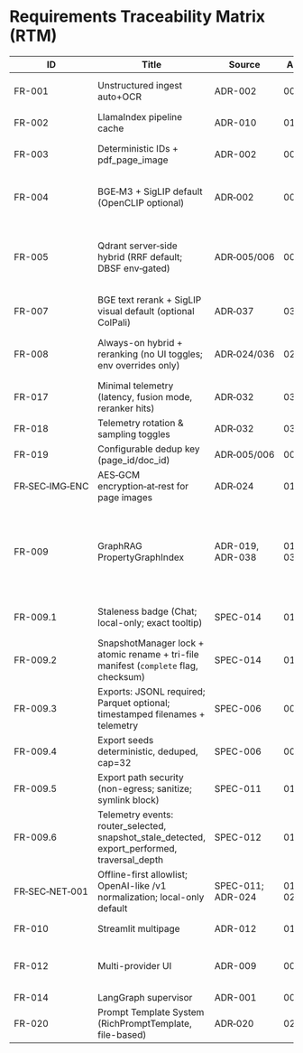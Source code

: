 # Requirements Traceability Matrix (RTM)

| ID | Title | Source | ADR(s) | Code file(s) | Test(s) | Verification | Status |
|----|-------|--------|--------|--------------|---------|--------------|--------|
| FR-001 | Unstructured ingest auto+OCR | ADR-002 | 002 | src/processing/ingestion_pipeline.py; src/processing/utils.py | tests/unit/processing/test_document_processor.py; tests/unit/processing/test_unstructured_transformation_config.py; tests/integration/test_ingestion_pipeline_pdf_images.py | test | Pending rewrite |
| FR-002 | LlamaIndex pipeline cache | ADR-010 | 010 | src/processing/ingestion_pipeline.py | tests/unit/cache/test_ingestion_cache.py; tests/integration/test_ingestion_pipeline_pdf_images.py | test+analysis | Pending rewrite |
| FR-003 | Deterministic IDs + pdf_page_image | ADR-002 | 002 | src/processing/ingestion_pipeline.py; src/processing/pdf_pages.py; src/models/schemas.py | tests/unit/processing/test_pdf_pages_helpers.py; tests/unit/processing/test_deterministic_ids.py; tests/integration/test_ingestion_pipeline_pdf_images.py | test | Pending rewrite |
| FR-004 | BGE‑M3 + SigLIP default (OpenCLIP optional) | ADR‑002 | 002 | src/models/embeddings.py; src/utils/core.py; src/utils/vision_siglip.py; src/utils/images.py | tests/unit/retrieval/embeddings/test_embeddings_refactored.py; tests/unit/models/embeddings/test_bge_m3_text_embedder.py; tests/unit/models/embeddings/test_image_embedder.py; tests/integration/test_unified_embeddings_in_retrieval_integration.py | test | Completed |
| FR-005 | Qdrant server‑side hybrid (RRF default; DBSF env‑gated) | ADR‑005/006 | 005,006 | src/retrieval/hybrid.py; src/utils/storage.py | tests/unit/retrieval/dedup/test_dedup_before_final_cut_unique_key.py; tests/unit/retrieval/test_router_factory_hybrid.py; tests/unit/retrieval/test_qdrant_prefetch_rrf.py; tests/unit/retrieval/test_qdrant_prefetch_dbsf.py; tests/unit/retrieval/test_qdrant_dedup_before_limit.py; tests/unit/telemetry/test_hybrid_retriever_telemetry.py | test | Completed |
| FR-007 | BGE text rerank + SigLIP visual default (optional ColPali) | ADR‑037 | 037 | src/retrieval/reranking.py | tests/unit/rerank/test_rerank_timeout_failopen.py; tests/unit/rerank/test_siglip_rescore_mock.py; tests/unit/rerank/test_rerank_ordering_change.py | test | Completed |
| FR-008 | Always-on hybrid + reranking (no UI toggles; env overrides only) | ADR‑024/036 | 024,036 | src/config/settings.py (maps `DOCMIND_RETRIEVAL__USE_RERANKING`), src/retrieval/hybrid.py, src/retrieval/reranking.py | tests/integration/test_settings_page.py | inspection | Implemented |
| FR-017 | Minimal telemetry (latency, fusion mode, reranker hits) | ADR‑032 | 032 | src/utils/telemetry.py; src/retrieval/reranking.py; src/pages/01_chat.py | tests/unit/telemetry/test_telemetry_schema_assertions.py | test | Pending rewrite |
| FR-018 | Telemetry rotation & sampling toggles | ADR‑032 | 032 | src/utils/telemetry.py | tests/unit/telemetry/test_rotation_sampling.py | test | Pending rewrite |
| FR-019 | Configurable dedup key (page_id/doc_id) | ADR‑005/006 | 005,006 | src/retrieval/hybrid.py; src/config/settings.py | tests/unit/retrieval/qdrant/test_qdrant_dedup_docid.py; tests/unit/retrieval/qdrant/test_qdrant_dedup_before_limit.py | test | Completed |
| FR‑SEC‑IMG‑ENC | AES‑GCM encryption‑at‑rest for page images | ADR‑024 | 011,024 | src/utils/security.py; src/processing/pdf_pages.py | tests/unit/utils/security/test_encrypt_file.py; tests/integration/imaging/test_pdf_images_encrypt.py | test | Completed |
| FR-009 | GraphRAG PropertyGraphIndex | ADR-019, ADR-038 | 019, 038 | src/retrieval/graph_config.py; src/retrieval/router_factory.py; src/persistence/snapshot.py; src/persistence/lockfile.py; src/pages/01_chat.py; src/pages/02_documents.py | tests/unit/retrieval/test_graph_helpers.py; tests/unit/retrieval/test_seed_policy.py; tests/unit/persistence/test_snapshot_manager.py; tests/unit/persistence/test_snapshot_lock.py; tests/unit/persistence/test_snapshot_roundtrip.py; tests/unit/ui/test_documents_snapshot_utils.py; tests/integration/ui/test_chat_autoload_snapshot.py; tests/integration/ui/test_documents_snapshot_button.py | test | In progress |
| FR-009.1 | Staleness badge (Chat; local-only; exact tooltip) | SPEC-014 | 014 | src/pages/01_chat.py | tests/unit/pages/test_chat_staleness.py; tests/unit/ui/test_chat_staleness_badge.py; tests/unit/pages/test_chat_tooltip_copy.py | test | Pending rewrite |
| FR-009.2 | SnapshotManager lock + atomic rename + tri-file manifest (`complete` flag, checksum) | SPEC-014 | 014 | src/persistence/snapshot.py; src/persistence/lockfile.py | tests/unit/persistence/test_snapshot_manager.py; tests/unit/persistence/test_snapshot_lock.py; tests/unit/persistence/test_snapshot_roundtrip.py | test | In progress |
| FR-009.3 | Exports: JSONL required; Parquet optional; timestamped filenames + telemetry | SPEC-006 | 006 | src/retrieval/graph_config.py; src/pages/02_documents.py | tests/unit/ui/test_documents_snapshot_utils.py; tests/integration/ui/test_documents_snapshot_button.py | test | In progress |
| FR-009.4 | Export seeds deterministic, deduped, cap=32 | SPEC-006 | 006 | src/retrieval/graph_config.py | tests/unit/retrieval/test_seed_policy.py | test | Pending rewrite |
| FR-009.5 | Export path security (non-egress; sanitize; symlink block) | SPEC-011 | 011 | src/utils/security.py | tests/unit/security/test_export_path_validation.py; tests/unit/utils/test_security.py | test | Pending rewrite |
| FR-009.6 | Telemetry events: router_selected, snapshot_stale_detected, export_performed, traversal_depth | SPEC-012 | 012 | src/utils/telemetry.py; src/retrieval/query_engine.py; src/pages/01_chat.py; src/pages/02_documents.py; src/agents/tools/router_tool.py | tests/unit/telemetry/test_telemetry_schema_assertions.py; tests/unit/agents/test_router_tool_telemetry.py; tests/unit/ui/test_documents_snapshot_utils.py | test | In progress |
| FR‑SEC‑NET‑001 | Offline-first allowlist; OpenAI-like /v1 normalization; local-only default | SPEC-011; ADR-024 | 011, 024 | src/config/settings.py; src/pages/04_settings.py; src/config/llm_factory.py | tests/integration/test_settings_page.py; tests/unit/config/* | test | Implemented |
| FR-010 | Streamlit multipage | ADR-012 | 012 | src/app.py; src/pages/04_settings.py | tests/unit/config/test_integrations_runtime.py; tests/integration/test_settings_page.py | inspection | Completed |
| FR-012 | Multi-provider UI | ADR-009 | 009 | src/config/llm_factory.py; src/pages/04_settings.py | tests/unit/config/test_llm_factory.py; tests/unit/config/test_llm_factory_empty_model_defaulting.py; tests/unit/config/test_integrations_runtime.py; tests/integration/test_settings_page.py | test | Completed |
| FR-014 | LangGraph supervisor | ADR-001 | 001 | src/agents/* | tests_agents/* | test | In repo |
| FR-020 | Prompt Template System (RichPromptTemplate, file-based) | ADR‑020 | 020 | src/prompting/*; templates/prompts/*; templates/presets/* | tests/unit/prompting/*; tests/integration/test_prompt_registry.py; tests/e2e/test_prompt_system.py | test | Completed |
